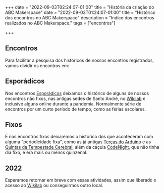 +++ 
date = "2022-09-03T02:24:07-01:00" 
title = "História da criação do ABC Makerspace" 
date = "2022-09-03T01:24:07-01:00" 
title = "Histórico dos encontros no ABC Makerspace" 
description = "Indice dos encontros realizados no ABC Makerspace." 
tags = ["encontros"]

+++


## Encontros
Para facilitar a pesquisa dos históricos de nossos encontros registrados, vamos dividir os encontros em:

## Esporádicos
Nos encontros [Esporádicos](esporadicos.md) deixamos o histórico de alguns de nossos encontros não fixos, nas antigas sedes de Santo André, no [Wikilab](https://www.facebook.com/wikilab.abc/) e inclusive alguns online durante a pandemia. Normalmente série de encontros por um curto período de tempo, como as férias escolares.
## Fixos
E nos encontros fixos deixaremos o histórico dos que aconteceram com alguma "periodicidade fixa", como as já antigas [Terças do Arduino](terarduino.md) e as [Quintas da Tempestade Cerebral](quitemp.md), além da caçula [CodeNight](codenight.md), que não tinha dia fixo, e era mais ou menos quinzenal.
## 2022
Esperamos retornar em breve com essas atividades, assim que liberado o acesso ao [Wikilab](https://www.facebook.com/wikilab.abc/) ou conseguirmos outro local.


